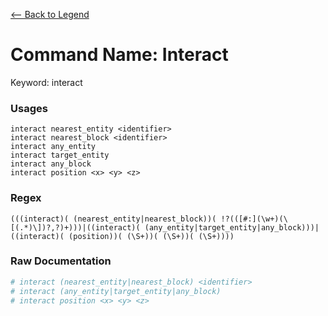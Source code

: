 [<-- Back to Legend](../legend.md)

# Command Name: Interact
Keyword: interact

### Usages
```
interact nearest_entity <identifier>
interact nearest_block <identifier>
interact any_entity
interact target_entity
interact any_block
interact position <x> <y> <z>
```

### Regex
```regexp
(((interact)( (nearest_entity|nearest_block))( !?(([#:](\w+)(\[(.*)\])?,?)+)))|((interact)( (any_entity|target_entity|any_block)))|((interact)( (position))( (\S+))( (\S+))( (\S+))))
```

### Raw Documentation
```yml
# interact (nearest_entity|nearest_block) <identifier>
# interact (any_entity|target_entity|any_block)
# interact position <x> <y> <z>
```
